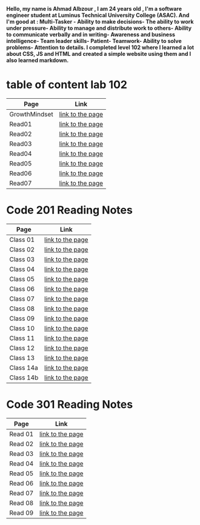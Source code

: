 **Hello, my name is Ahmad Albzour ,  I am 24 years old , I'm a software engineer student at Luminus Technical University College (ASAC). And I'm good at : Multi-Tasker - Ability to make decisions- The ability to work under pressure- Ability to manage and distribute work to others- Ability to communicate verbally and in writing- Awareness and business intelligence- Team leader skills- Patient- Teamwork- Ability to solve problems- Attention to details. I completed level 102 where I learned a lot about CSS, JS and HTML and created a simple website using them and I also learned markdown.**

# table of content lab 102


| Page | Link |
| ------------ | ------------- |
| GrowthMindset | [link to the page](GrowthMindset) |
| Read01 | [link to the page](Read01) |
| Read02 | [link to the page](Read02) |
| Read03 | [link to the page](Read03) |
| Read04 | [link to the page](Read04) |
| Read05 | [link to the page](Read05) |
| Read06 | [link to the page](Read06) |
| Read07 | [link to the page](Read07) |


# Code 201 Reading Notes


| Page | Link |
| ------------ | ------------- |
| Class 01 | [link to the page](class-01) |
| Class 02 | [link to the page](class-02) |
| Class 03 | [link to the page](class-03) |
| Class 04 | [link to the page](class-04) |
| Class 05 | [link to the page](class-05) |
| Class 06 | [link to the page](class-06) |
| Class 07 | [link to the page](class-07) |
| Class 08 | [link to the page](class-08) |
| Class 09 | [link to the page](class-09) |
| Class 10 | [link to the page](class-10) |
| Class 11 | [link to the page](class-11) |
| Class 12 | [link to the page](class-12) |
| Class 13 | [link to the page](class-13) |
| Class 14a | [link to the page](class-14a) |
| Class 14b | [link to the page](class-14b) |


# Code 301 Reading Notes


| Page | Link |
| ------------ | ------------- |
| Read 01 | [link to the page](Read01-301.md) |
| Read 02 | [link to the page](Read02-301.md) |
| Read 03 | [link to the page](Read03-301.md) |
| Read 04 | [link to the page](Read04-301.md) |
| Read 05 | [link to the page](Read05-301.md) |
| Read 06 | [link to the page](Read06-301.md) |
| Read 07 | [link to the page](Read07-301.md) |
| Read 08 | [link to the page](Read08-301.md) |
| Read 09 | [link to the page](Read09-301.md) |